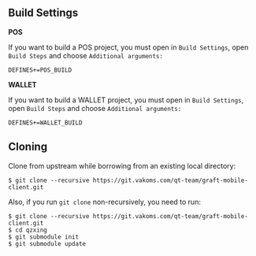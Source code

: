 ## Build Settings ##
**POS**

If you want to build a POS project, you must open in `Build Settings`, open `Build Steps` and choose `Additional arguments:`

```
DEFINES+=POS_BUILD
```

**WALLET**

If you want to build a WALLET project, you must open in `Build Settings`, open `Build Steps` and choose `Additional arguments:`

```
DEFINES+=WALLET_BUILD
```

## Cloning ##

Clone from upstream while borrowing from an existing local directory:

```
$ git clone --recursive https://git.vakoms.com/qt-team/graft-mobile-client.git
```

Also, if you run `git clone` non-recursively, you need to run:

```
$ git clone --recursive https://git.vakoms.com/qt-team/graft-mobile-client.git
$ cd qzxing
$ git submodule init
$ git submodule update
```